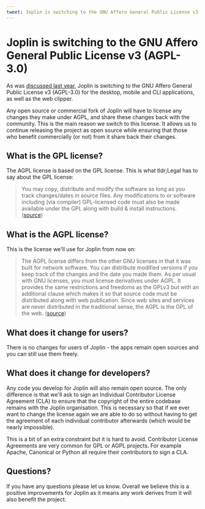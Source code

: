 ```yaml
---
tweet: Joplin is switching to the GNU Affero General Public License v3 (AGPL-3.0)
---
```


# Joplin is switching to the GNU Affero General Public License v3 (AGPL-3.0)

As was [discussed last year](https://discourse.joplinapp.org/t/rfc-switch-to-agpl-license-for-joplin-server/16529), Joplin is switching to the GNU Affero General Public License v3 (AGPL-3.0) for the desktop, mobile and CLI applications, as well as the web clipper.

Any open source or commercial fork of Joplin will have to license any changes they make under AGPL, and share these changes back with the community. This is the main reason we switch to this license. It allows us to continue releasing the project as open source while ensuring that those who benefit commercially (or not) from it share back their changes.

## What is the GPL license?

The AGPL license is based on the GPL license. This is what tldr;Legal has to say about the GPL license:

> You may copy, distribute and modify the software as long as you track changes/dates in source files. Any modifications to or software including (via compiler) GPL-licensed code must also be made available under the GPL along with build & install instructions. ([source](https://tldrlegal.com/license/gnu-general-public-license-v3-(gpl-3)))

## What is the AGPL license?

This is the license we'll use for Joplin from now on:

> The AGPL license differs from the other GNU licenses in that it was built for network software. You can distribute modified versions if you keep track of the changes and the date you made them. As per usual with GNU licenses, you must license derivatives under AGPL. It provides the same restrictions and freedoms as the GPLv3 but with an additional clause which makes it so that source code must be distributed along with web publication. Since web sites and services are never distributed in the traditional sense, the AGPL is the GPL of the web. ([source](https://tldrlegal.com/license/gnu-affero-general-public-license-v3-(agpl-3.0)))

## What does it change for users?

There is no changes for users of Joplin - the apps remain open sources and you can still use them freely.

## What does it change for developers?

Any code you develop for Joplin will also remain open source. The only difference is that we'll ask to sign an Individual Contributor License Agreement (CLA) to ensure that the copyright of the entire codebase remains with the Joplin organisation. This is necessary so that if we ever want to change the license again we are able to do so without having to get the agreement of each individual contributor afterwards (which would be nearly impossible).

This is a bit of an extra constraint but it is hard to avoid. Contributor License Agreements are very common for GPL or AGPL projects. For example Apache, Canonical or Python all require their contributors to sign a CLA.

## Questions?

If you have any questions please let us know. Overall we believe this is a positive improvements for Joplin as it means any work derives from it will also benefit the project.
